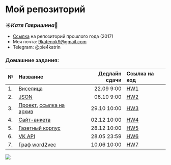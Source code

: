 # Мой репозиторий 
### :sunny:*Катя Гавришина*:crescent_moon:
+ [Ссылка](https://github.com/kategavrishina/homework4prog) на репозиторий прошлого года (2017)
+ Моя почта: 9katenok9@gmail.com
+ Telegram: @pie4katrin


### **Домашние задания:**

№|Название|Дедлайн сдачи|Ссылка на код
---|:---|---:|:---
1.|[Виселица](https://github.com/ancatmara/learnpython2018/blob/master/Homeworks/HW1.md)|22.09 9:00|[HW1](https://github.com/kategavrishina/hw4prog2018/tree/master/HW1)
2.|[JSON](https://github.com/ancatmara/learnpython2018/blob/master/Homeworks/HW2.md)|06.10 9:00|[HW2](https://github.com/kategavrishina/hw4prog2018/blob/master/HW2/homework2.ipynb)
3.|[Проект](https://github.com/ancatmara/learnpython2018/blob/master/Homeworks/Project.ipynb), [ссылка на архив](https://drive.google.com/open?id=1VGdt_FrBd-QaJdJZc9yMh5mRFET6Bark)|29.10 10:00|[HW3](https://github.com/kategavrishina/hw4prog2018/tree/master/HW3)
4.|[Сайт-анкета](https://github.com/ancatmara/learnpython2018/blob/master/Homeworks/QuestionnaireHW.md)|02.12 10:00|[HW4](https://github.com/kategavrishina/hw4prog2018/tree/master/HW4)
5.|[Газетный корпус](https://github.com/ancatmara/learnpython2018/blob/master/Homeworks/HW5.md)|28.12 10:00|[HW5](https://github.com/kategavrishina/hw4prog2018/tree/master/HW5)
6.|[VK API](https://github.com/ancatmara/learnpython2018/blob/master/Homeworks/HW6.md)|28.05 23:59|[HW6](https://github.com/kategavrishina/hw4prog2018/tree/master/HW6)
7.|[Граф word2vec](https://github.com/ancatmara/learnpython2018/blob/master/Homeworks/HW7.md)|10.06 10:00|[HW7](https://github.com/kategavrishina/hw4prog2018/tree/master/HW7)

![](https://pp.userapi.com/c837334/v837334222/5b0b9/BpYXQ9QHr1Q.jpg)
